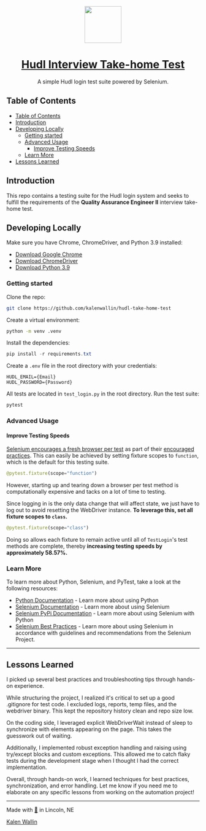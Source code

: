 <p align="center">
  <a href="https://github.com/kalenwallin/hudl-take-home-test">
    <img src="https://sc.hudl.com/favicon.svg" height="96">
    <h1 align="center">Hudl Interview Take-home Test</h3>
  </a>
</p>

<p align="center">A simple Hudl login test suite powered by Selenium.</p>

## Table of Contents

- [Table of Contents](#table-of-contents)
- [Introduction](#introduction)
- [Developing Locally](#developing-locally)
  - [Getting started](#getting-started)
  - [Advanced Usage](#advanced-usage)
    - [Improve Testing Speeds](#improve-testing-speeds)
  - [Learn More](#learn-more)
- [Lessons Learned](#lessons-learned)

## Introduction

This repo contains a testing suite for the Hudl login system and seeks to fulfill the requirements of the **Quality Assurance Engineer II** interview take-home test.

## Developing Locally

Make sure you have Chrome, ChromeDriver, and Python 3.9 installed:

- [Download Google Chrome](https://www.google.com/chrome/ "Download Google Chrome")
- [Download ChromeDriver](https://chromedriver.chromium.org/home "Download ChromeDriver")
- [Download Python 3.9](https://www.python.org/downloads/ "Download Python 3.9")

### Getting started

Clone the repo:

```bash
git clone https://github.com/kalenwallin/hudl-take-home-test
```

Create a virtual environment:

```bash
python -m venv .venv
```

Install the dependencies:

```powershell
pip install -r requirements.txt
```

Create a `.env` file in the root directory with your credentials:

```plaintext
HUDL_EMAIL={Email}
HUDL_PASSWORD={Password}
```

All tests are located in `test_login.py` in the root directory. Run the test suite:

```bash
pytest
```

### Advanced Usage

#### Improve Testing Speeds

[Selenium encourages a fresh browser per test](https://www.selenium.dev/documentation/test_practices/encouraged/fresh_browser_per_test/ "Selenium encourages a fresh browser per test") as part of their [encouraged practices](https://www.selenium.dev/documentation/test_practices/encouraged/ "Selenium Encouraged Practices"). This can easily be achieved by setting fixture scopes to `function`, which is the default for this testing suite.

```python
@pytest.fixture(scope="function")
```

However, starting up and tearing down a browser per test method is computationally expensive and tacks on a lot of time to testing.

Since logging in is the only data change that will affect state, we just have to log out to avoid resetting the WebDriver instance. **To leverage this, set all fixture scopes to `class`.**

```python
@pytest.fixture(scope="class")
```

Doing so allows each fixture to remain active until all of `TestLogin`'s test methods are complete, thereby **increasing testing speeds by approximately 58.57%.**

### Learn More

To learn more about Python, Selenium, and PyTest, take a look at the following resources:

- [Python Documentation](https://docs.python.org/ "Learn more about using Python") - Learn more about using Python
- [Selenium Documentation](https://www.selenium.dev/ "Learn more about using Selenium") - Learn more about using Selenium
- [Selenium PyPi Documentation](https://pypi.org/project/selenium/ "Learn more about using Selenium with Python") - Learn more about using Selenium with Python
- [Selenium Best Practices](https://www.selenium.dev/documentation/test_practices/ "Selenium Best Practices") - Learn more about using Selenium in accordance with guidelines and recommendations from the Selenium Project.

---

## Lessons Learned

I picked up several best practices and troubleshooting tips through hands-on experience.

While structuring the project, I realized it's critical to set up a good .gitignore for test code. I excluded logs, reports, temp files, and the webdriver binary. This kept the repository history clean and repo size low.

On the coding side, I leveraged explicit WebDriverWait instead of sleep to synchronize with elements appearing on the page. This takes the guesswork out of waiting.

Additionally, I implemented robust exception handling and raising using try/except blocks and custom exceptions. This allowed me to catch flaky tests during the development stage when I thought I had the correct implementation.

Overall, through hands-on work, I learned techniques for best practices, synchronization, and error handling. Let me know if you need me to elaborate on any specific lessons from working on the automation project!

---

Made with [💖](https://kalenwallin.com/easter-egg "Woah, you found an Easter Egg!") in Lincoln, NE

[Kalen Wallin](https://github.com/kalenwallin/ "Kalen's GitHub Profile")
